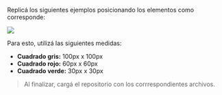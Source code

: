 Replicá los siguientes ejemplos posicionando los elementos como corresponde:

![](https://i.ibb.co/z7zkddk/Screen-Shot-2020-09-11-at-12-37-54.png)

Para esto, utilizá las siguientes medidas:

- **Cuadrado gris:** 100px x 100px
- **Cuadrado rojo:** 60px x 60px
- **Cuadrado verde:** 30px x 30px

> Al finalizar, cargá el repositorio con los corrrespondientes archivos.